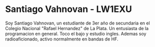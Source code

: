 # Santiago Vahnovan - LW1EXU
Soy Santiago Vahnovan, un estudiante de 3er año de secundaria en el Colegio Nacional "Rafael Hernandez" de La Plata.
Un entusiasta de la programacion en general. Toco el bajo y estudio ingles.
Ademas soy radioaficionado, activo normalmente en bandas de HF.

